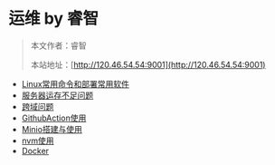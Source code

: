 # 运维 by 睿智

> 本文作者：睿智
>
> 本站地址：[http://120.46.54.54:9001](http://120.46.54.54:9001)

- [Linux常用命令和部署常用软件](Linux部署常用软件.md)
- [服务器运存不足问题](服务器运存不足问题.md)
- [跨域问题](跨域问题.md)
- [GithubAction使用](GithubAction使用.md)
- [Minio搭建与使用](Minio搭建与使用.md)
- [nvm使用](nvm使用.md)
- [Docker](Docker.md)

